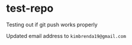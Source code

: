 # test-repo

Testing out if git push works properly

Updated email address to `kimbrenda19@gmail.com`
